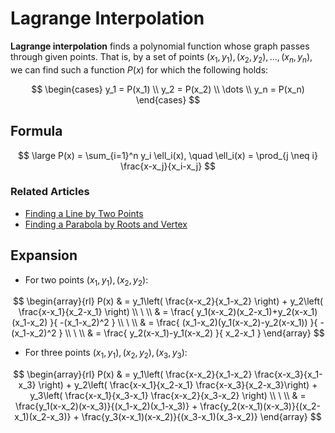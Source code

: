 # Lagrange Interpolation

**Lagrange interpolation** finds a polynomial function whose graph passes through given points. That is, by a set of points $(x_1,y_1),(x_2,y_2),\dots,(x_n,y_n)$, we can find such a function $P(x)$ for which the following holds:

  $$
  \begin{cases}
  y_1 = P(x_1)
  \\
  y_2 = P(x_2)
  \\
  \dots
  \\
  y_n = P(x_n)
  \end{cases}
  $$
  
  ## Formula

$$
\large
P(x) = \sum_{i=1}^n y_i \ell_i(x), \quad 
\ell_i(x) = \prod_{j \neq i}  \frac{x-x_j}{x_i-x_j}  $$

### Related Articles

- [Finding a Line by Two Points](https://github.com/damianc/math-notes/blob/master/analytic-geometry/finding-line.md#by-two-points)
- [Finding a Parabola by Roots and Vertex](https://github.com/damianc/math-notes/blob/master/functions/quadratic/constructing-parabola.md)

## Expansion

- For two points $(x_1,y_1), (x_2,y_2)$:

$$
\begin{array}{rl}
P(x) & = y_1\left(
\frac{x-x_2}{x_1-x_2}
\right) + y_2\left(
\frac{x-x_1}{x_2-x_1}
\right)
\\
\ 
\\
& = \frac{
y_1(x-x_2)(x_2-x_1)+y_2(x-x_1)(x_1-x_2)
}{
-(x_1-x_2)^2
}
\\
\ 
\\
& = \frac{
(x_1-x_2)(y_1(x-x_2)-y_2(x-x_1))
}{
-(x_1-x_2)^2
}
\\
\ 
\\
& = \frac{
y_2(x-x_1)-y_1(x-x_2)
}{
x_2-x_1
}
\end{array}
$$

- For three points $(x_1,y_1), (x_2,y_2), (x_3,y_3)$:

$$
\begin{array}{rl}
P(x) & = y_1\left(
\frac{x-x_2}{x_1-x_2} \frac{x-x_3}{x_1-x_3}
\right) + y_2\left(
\frac{x-x_1}{x_2-x_1} \frac{x-x_3}{x_2-x_3}\right) + y_3\left(
\frac{x-x_1}{x_3-x_1} \frac{x-x_2}{x_3-x_2}
\right)
\\
\ 
\\
& = \frac{y_1(x-x_2)(x-x_3)}{(x_1-x_2)(x_1-x_3)} +
\frac{y_2(x-x_1)(x-x_3)}{(x_2-x_1)(x_2-x_3)} +
\frac{y_3(x-x_1)(x-x_2)}{(x_3-x_1)(x_3-x_2)}
\end{array}
$$
